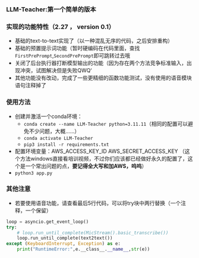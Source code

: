 ### LLM-Teacher:第一个简单的版本

### 实现的功能特性（2.27 ， version 0.1）
- 基础的text-to-text实现了（以一种混乱无序的代码，之后安排重构）
- 基础的预置提示词功能（暂时硬编码在代码里面，查找`FirstPrePrompt`,`SecondPrePrompt`即可跳转过去哦
- 关闭了后台执行器打断模型输出的功能（因为存在两个方法竞争标准输入，出现冲突，试图解决但是失败QWQ‘
- 其他功能没有改动，完成了一些更精细的函数功能测试，没有使用的语音模块语句注释掉了

### 使用方法
- 创建并激活一个conda环境：
    - ```conda create --name LLM-Teacher python=3.11.11```（相同的配置可以避免不少问题，大概……）
    - ```conda activate LLM-Teacher```
    - ```pip3 install -r requirements.txt```
- 配置环境变量：AWS_ACCESS_KEY_ID AWS_SECRET_ACCESS_KEY （这个方法windows直接看培训视频，不过你们应该都已经做好永久的配置了，这个是一个常出问题的点，**要记得全大写和加AWS，呜呜**）
- ```python3 app.py```

### 其他注意
- 若要使用语音功能，请查看最后5行代码，可以将try块中两行替换（一个注释，一个保留）
```python
loop = asyncio.get_event_loop()
try:
    # loop.run_until_complete(MicStream().basic_transcribe())
    loop.run_until_complete(text2text())
except (KeyboardInterrupt, Exception) as e:
    print("RuntimeError:",e.__class__.__name__,str(e))
```